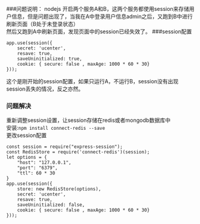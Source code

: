 ###问题说明：
nodejs 开启两个服务A和B，这两个服务都使用session来存储用户信息，但是问题出现了，当我在A中登录用户信息admin之后，又跑到B中进行刷新页面（B处于未登录状态）<br/>
然后又跑到A中刷新页面，发现页面中的session已经失效了。
###session配置
```
app.use(session({
    secret: 'ucenter',
    resave: true,
    saveUninitialized: true,
    cookie: { secure: false , maxAge: 1000 * 60 * 30}
}));
```
这个是刚开始的session配置，如果只运行A，不运行B，session没有出现session丢失的情况，反之亦然。
### 问题解决
重新调整session设置，让session存储在redis或者mongodb数据库中<br/>
安装:`npm install connect-redis --save` <br/>
更改session配置
```
const session = require("express-session");
const RedisStore = require('connect-redis')(session);
let options = {
    "host": "127.0.0.1",
    "port": "6379",
    "ttl": 60 * 30
}
app.use(session({
    store: new RedisStore(options),
    secret: 'ucenter',
    resave: true,
    saveUninitialized: false,
    cookie: { secure: false , maxAge: 1000 * 60 * 30}
}));
```
